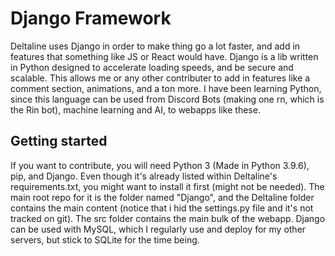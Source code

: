 # Django Framework

Deltaline uses Django in order to make thing go a lot faster, and add in features that something like JS or React would have. Django is a lib written in Python designed to accelerate loading speeds, and be secure and scalable. This allows me or any other contributer to add in features like a comment section, animations, and a ton more. I have been learning Python, since this language can be used from Discord Bots (making one rn, which is the Rin bot), machine learning and AI, to webapps like these.

## Getting started
If you want to contribute, you will need Python 3 (Made in Python 3.9.6), pip, and Django. Even though it's already listed within Deltaline's requirements.txt, you might want to install it first (might not be needed). The main root repo for it is the folder named "Django", and the Deltaline folder contains the main content (notice that i hid the settings.py file and it's not tracked on git). The src folder contains the main bulk of the webapp. Django can be used with MySQL, which I regularly use and deploy for my other servers, but stick to SQLite for the time being. 